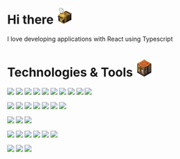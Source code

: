 <h1>Hi there  <img src="gif/bee.gif" width="40" height="40"></h1>
I love developing applications with React using Typescript

<h1>Technologies & Tools  <img src="gif/craftingtable.GIF" width="40" height="40"></h1>

<img src="https://img.shields.io/badge/HTML5-2c2c37?style=for-the-badge&logo=HTML5&logoColor=E34F26"/> <img src="https://img.shields.io/badge/CSS3-2c2c37?style=for-the-badge&logo=CSS3&logoColor=1572B6"/> <img src="https://img.shields.io/badge/Sass-2c2c37?style=for-the-badge&logo=Sass&logoColor=CC6699"/> <img src="https://img.shields.io/badge/JavaScript-2c2c37?style=for-the-badge&logo=JavaScript&logoColor=F7DF1E"/> <img src="https://img.shields.io/badge/TypeScript-2c2c37?style=for-the-badge&logo=TypeScript&logoColor=3178C6"/> <img src="https://img.shields.io/badge/React-2c2c37?style=for-the-badge&logo=React&logoColor=61DAFB"/> <img src="https://img.shields.io/badge/NextJs-2c2c37?style=for-the-badge&logo=Next.js&logoColor=000000"/> <img src="https://img.shields.io/badge/Redux-2c2c37?style=for-the-badge&logo=Redux&logoColor=764ABC"/> <img src="https://img.shields.io/badge/Webpack-2c2c37?style=for-the-badge&logo=Webpack&logoColor=#8DD6F9"/> <img src="https://img.shields.io/badge/Vite-2c2c37?style=for-the-badge&logo=Vite&logoColor=#646CFF"/>


<img src="https://img.shields.io/badge/NodeJs-2c2c37?style=for-the-badge&logo=Node.js&logoColor=339933"/> <img src="https://img.shields.io/badge/Express-2c2c37?style=for-the-badge&logo=Express&logoColor=000000"/> <img src="https://img.shields.io/badge/NestJS-2c2c37?style=for-the-badge&logo=NestJS&logoColor=E0234E"/> <img src="https://img.shields.io/badge/tRPC-2c2c37?style=for-the-badge&logo=tRPC&logoColor=#2596BE"/> <img src="https://img.shields.io/badge/Prisma-2c2c37?style=for-the-badge&logo=Prisma&logoColor=#2D3748"/> <img src="https://img.shields.io/badge/MongoDB-2c2c37?style=for-the-badge&logo=MongoDB&logoColor=47A248"/> <img src="https://img.shields.io/badge/PostgreSQL-2c2c37?style=for-the-badge&logo=PostgreSQL&logoColor=4169E1"/>

<img src="https://img.shields.io/badge/Jest-2c2c37?style=for-the-badge&logo=Jest&logoColor=C21325"/> <img src="https://img.shields.io/badge/Testing Library-2c2c37?style=for-the-badge&logo=Testing Library&logoColor=E33332"/> <img src="https://img.shields.io/badge/Storybook-2c2c37?style=for-the-badge&logo=Storybook&logoColor=FF4785"/>

<img src="https://img.shields.io/badge/Eslint-2c2c37?style=for-the-badge&logo=Eslint&logoColor=4B32C3"/> <img src="https://img.shields.io/badge/Prettier-2c2c37?style=for-the-badge&logo=Prettier&logoColor=F7B93E"/> <img src="https://img.shields.io/badge/Stylelint-2c2c37?style=for-the-badge&logo=Stylelint&logoColor=263238"/> <img src="https://img.shields.io/badge/Nx-2c2c37?style=for-the-badge&logo=Nx&logoColor=143055"/> <img src="https://img.shields.io/badge/Turborepo-2c2c37?style=for-the-badge&logo=Turborepo&logoColor=EF4444"/> <img src="https://img.shields.io/badge/Lerna-2c2c37?style=for-the-badge&logo=Lerna&logoColor=9333EA"/>

<img src="https://img.shields.io/badge/Figma-2c2c37?style=for-the-badge&logo=Figma&logoColor=F24E1E"/> <img src="https://img.shields.io/badge/jira-2c2c37?style=for-the-badge&logo=jirasoftware&logoColor=0052CC"/> <img src="https://img.shields.io/badge/Obsidian-2c2c37?style=for-the-badge&logo=Obsidian&logoColor=7C3AED"/>





<!--
**Shiroyam/Shiroyam** is a ✨ _special_ ✨ repository because its `README.md` (this file) appears on your GitHub profile.

Here are some ideas to get you started:

- 🔭 I’m currently working on ...
- 🌱 I’m currently learning ...
- 👯 I’m looking to collaborate on ...
- 🤔 I’m looking for help with ...
- 💬 Ask me about ...
- 📫 How to reach me: ...
- 😄 Pronouns: ...
- ⚡ Fun fact: ...
-->
